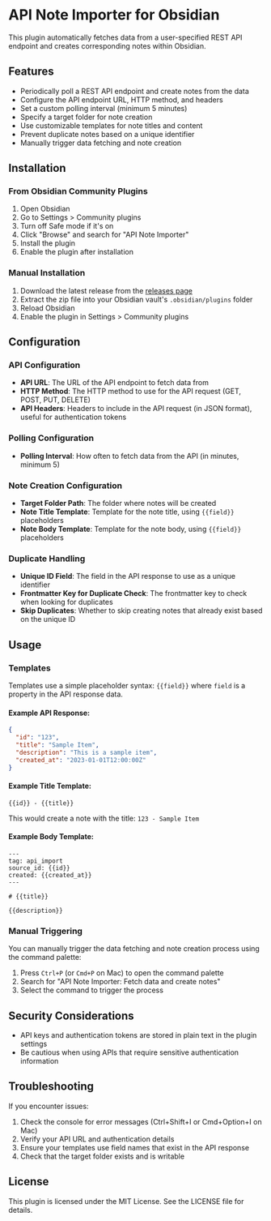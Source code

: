 # API Note Importer for Obsidian

This plugin automatically fetches data from a user-specified REST API endpoint and creates corresponding notes within Obsidian.

## Features

- Periodically poll a REST API endpoint and create notes from the data
- Configure the API endpoint URL, HTTP method, and headers
- Set a custom polling interval (minimum 5 minutes)
- Specify a target folder for note creation
- Use customizable templates for note titles and content
- Prevent duplicate notes based on a unique identifier
- Manually trigger data fetching and note creation

## Installation

### From Obsidian Community Plugins

1. Open Obsidian
2. Go to Settings > Community plugins
3. Turn off Safe mode if it's on
4. Click "Browse" and search for "API Note Importer"
5. Install the plugin
6. Enable the plugin after installation

### Manual Installation

1. Download the latest release from the [releases page](https://github.com/yourusername/obsidian-api-note-importer/releases)
2. Extract the zip file into your Obsidian vault's `.obsidian/plugins` folder
3. Reload Obsidian
4. Enable the plugin in Settings > Community plugins

## Configuration

### API Configuration

- **API URL**: The URL of the API endpoint to fetch data from
- **HTTP Method**: The HTTP method to use for the API request (GET, POST, PUT, DELETE)
- **API Headers**: Headers to include in the API request (in JSON format), useful for authentication tokens

### Polling Configuration

- **Polling Interval**: How often to fetch data from the API (in minutes, minimum 5)

### Note Creation Configuration

- **Target Folder Path**: The folder where notes will be created
- **Note Title Template**: Template for the note title, using `{{field}}` placeholders
- **Note Body Template**: Template for the note body, using `{{field}}` placeholders

### Duplicate Handling

- **Unique ID Field**: The field in the API response to use as a unique identifier
- **Frontmatter Key for Duplicate Check**: The frontmatter key to check when looking for duplicates
- **Skip Duplicates**: Whether to skip creating notes that already exist based on the unique ID

## Usage

### Templates

Templates use a simple placeholder syntax: `{{field}}` where `field` is a property in the API response data.

#### Example API Response:

```json
{
  "id": "123",
  "title": "Sample Item",
  "description": "This is a sample item",
  "created_at": "2023-01-01T12:00:00Z"
}
```

#### Example Title Template:

```
{{id}} - {{title}}
```

This would create a note with the title: `123 - Sample Item`

#### Example Body Template:

```
---
tag: api_import
source_id: {{id}}
created: {{created_at}}
---

# {{title}}

{{description}}
```

### Manual Triggering

You can manually trigger the data fetching and note creation process using the command palette:

1. Press `Ctrl+P` (or `Cmd+P` on Mac) to open the command palette
2. Search for "API Note Importer: Fetch data and create notes"
3. Select the command to trigger the process

## Security Considerations

- API keys and authentication tokens are stored in plain text in the plugin settings
- Be cautious when using APIs that require sensitive authentication information

## Troubleshooting

If you encounter issues:

1. Check the console for error messages (Ctrl+Shift+I or Cmd+Option+I on Mac)
2. Verify your API URL and authentication details
3. Ensure your templates use field names that exist in the API response
4. Check that the target folder exists and is writable

## License

This plugin is licensed under the MIT License. See the LICENSE file for details.